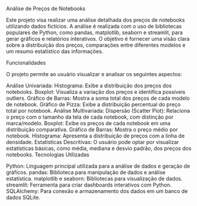 Análise de Preços de Notebooks

Este projeto visa realizar uma análise detalhada dos preços de notebooks utilizando dados fictícios. A análise é realizada com o uso de bibliotecas populares de Python, como pandas, matplotlib, seaborn e streamlit, para gerar gráficos e relatórios interativos. O objetivo é fornecer uma visão clara sobre a distribuição dos preços, comparações entre diferentes modelos e um resumo estatístico das informações.

Funcionalidades

O projeto permite ao usuário visualizar e analisar os seguintes aspectos:

Análise Univariada:
Histograma: Exibe a distribuição dos preços dos notebooks.
Boxplot: Visualiza a variação dos preços e identifica possíveis outliers.
Gráfico de Barras: Mostra a soma total dos preços de cada modelo de notebook.
Gráfico de Pizza: Exibe a distribuição percentual do preço total por notebook.
Análise Multivariada:
Dispersão (Scatter Plot): Relaciona o preço com o tamanho da tela de cada notebook, com distinção por marca/modelo.
Boxplot: Exibe os preços de cada notebook em uma distribuição comparativa.
Gráfico de Barras: Mostra o preço médio por notebook.
Histograma: Apresenta a distribuição de preços com a linha de densidade.
Estatísticas Descritivas:
O usuário pode optar por visualizar estatísticas básicas, como média, mediana e desvio padrão, dos preços dos notebooks.
Tecnologias Utilizadas

Python: Linguagem principal utilizada para a análise de dados e geração de gráficos.
pandas: Biblioteca para manipulação de dados e análise estatística.
matplotlib e seaborn: Bibliotecas para visualização de dados.
streamlit: Ferramenta para criar dashboards interativos com Python.
SQLAlchemy: Para conexão e armazenamento dos dados em um banco de dados SQLite.
